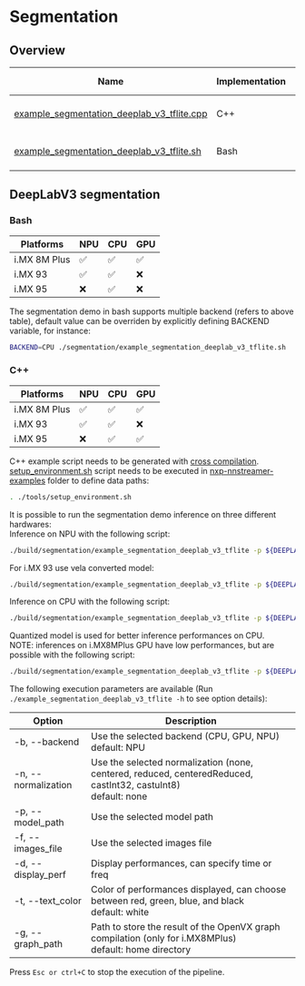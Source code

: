 # Segmentation

## Overview
Name | Implementation | Model | ML engine | Features
--- | --- | --- | --- | ---
[example_segmentation_deeplab_v3_tflite.cpp](./cpp/example_segmentation_deeplab_v3_tflite.cpp) | C++ | DeepLabV3 | TFLite | multifilesrc<br>gst-launch<br>
[example_segmentation_deeplab_v3_tflite.sh](./example_segmentation_deeplab_v3_tflite.sh) | Bash | DeepLabV3 | TFLite | multifilesrc<br>gst-launch<br>

## DeepLabV3 segmentation
### Bash
|   Platforms  | NPU | CPU | GPU |
| ------------ | --- | --- | --- |
| i.MX 8M Plus | :white_check_mark: | :white_check_mark: | :white_check_mark: |
|   i.MX 93    | :white_check_mark: | :white_check_mark: | :x: |
|   i.MX 95    | :x: | :white_check_mark: | :x: |

The segmentation demo in bash supports multiple backend (refers to above table), default value can be overriden by explicitly defining BACKEND variable, for instance:
```bash
BACKEND=CPU ./segmentation/example_segmentation_deeplab_v3_tflite.sh
```

### C++
|   Platforms  | NPU | CPU | GPU |
| ------------ | --- | --- | --- |
| i.MX 8M Plus | :white_check_mark: | :white_check_mark: | :white_check_mark: |
|   i.MX 93    | :white_check_mark: | :white_check_mark: | :x: |
|   i.MX 95    | :x: | :white_check_mark: | :white_check_mark: |

C++ example script needs to be generated with [cross compilation](../). [setup_environment.sh](../tools/setup_environment.sh) script needs to be executed in [nxp-nnstreamer-examples](../) folder to define data paths:
```bash
. ./tools/setup_environment.sh
```

It is possible to run the segmentation demo inference on three different hardwares:<br>
Inference on NPU with the following script:
```bash
./build/segmentation/example_segmentation_deeplab_v3_tflite -p ${DEEPLABV3_QUANT} -f ${PASCAL_IMAGES}
```
For i.MX 93 use vela converted model:
```bash
./build/segmentation/example_segmentation_deeplab_v3_tflite -p ${DEEPLABV3_QUANT_VELA} -f ${PASCAL_IMAGES}
```
Inference on CPU with the following script:
```bash
./build/segmentation/example_segmentation_deeplab_v3_tflite -p ${DEEPLABV3_QUANT} -f ${PASCAL_IMAGES} -b CPU
```
Quantized model is used for better inference performances on CPU.<br>
NOTE: inferences on i.MX8MPlus GPU have low performances, but are possible with the following script:
```bash
./build/segmentation/example_segmentation_deeplab_v3_tflite -p ${DEEPLABV3} -f ${PASCAL_IMAGES} -b GPU -n centeredReduced
```
The following execution parameters are available (Run ``` ./example_segmentation_deeplab_v3_tflite -h``` to see option details):

Option | Description
--- | ---
-b, --backend | Use the selected backend (CPU, GPU, NPU)<br> default: NPU
-n, --normalization | Use the selected normalization (none, centered, reduced, centeredReduced, castInt32, castuInt8)<br> default: none
-p, --model_path | Use the selected model path
-f, --images_file | Use the selected images file
-d, --display_perf |Display performances, can specify time or freq
-t, --text_color | Color of performances displayed, can choose between red, green, blue, and black<br> default: white
-g, --graph_path | Path to store the result of the OpenVX graph compilation (only for i.MX8MPlus)<br> default: home directory

Press ```Esc or ctrl+C``` to stop the execution of the pipeline.